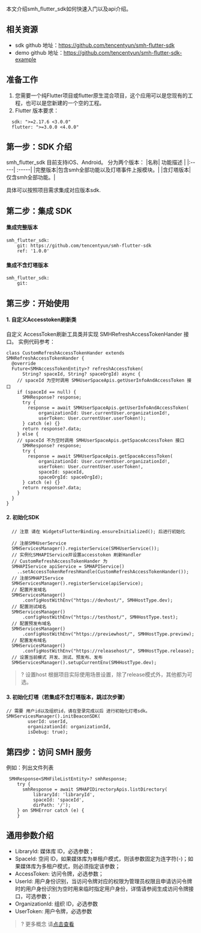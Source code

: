 本文介绍smh_flutter_sdk如何快速入门以及api介绍。

## 相关资源
* sdk github 地址：https://github.com/tencentyun/smh-flutter-sdk
* demo github 地址：https://github.com/tencentyun/smh-flutter-sdk-example

## 准备工作

1. 您需要一个纯Flutter项目或flutter原生混合项目，这个应用可以是您现有的工程，也可以是您新建的一个空的工程。
2. Flutter 版本要求：
```
  sdk: ">=2.17.6 <3.0.0"
  flutter: ">=3.0.0 <4.0.0"
```

## 第一步：SDK 介绍
smh_flutter_sdk 目前支持iOS、Android。
分为两个版本：
|名称| 功能描述 |
|:-----| :-----|
|完整版本|包含smh全部功能以及灯塔事件上报模块。|
|含灯塔版本|仅含smh全部功能。|

具体可以按照项目需求集成对应版本sdk.

## 第二步：集成 SDK

#### 集成完整版本
```
smh_flutter_sdk:
    git: https://github.com/tencentyun/smh-flutter-sdk
    ref: '1.0.0'
```

#### 集成不含灯塔版本
```
smh_flutter_sdk: 
    git:
```

## 第三步：开始使用

#### 1. 自定义Accesstoken刷新类

自定义 AccessToken刷新工具类并实现 SMHRefreshAccessTokenHander 接口。
实例代码参考：
```
class CustomRefreshAccessTokenHander extends SMHRefreshAccessTokenHander {
  @override
  Future<SMHAccessTokenEntity>? refreshAccessToken(
      String? spaceId, String? spaceOrgId) async {
    // spaceId 为空时调用 SMHUserSpaceApis.getUserInfoAndAccessToken 接口
    if (spaceId == null) {
      SMHResponse? response;
      try {
        response = await SMHUserSpaceApis.getUserInfoAndAccessToken(
            organizationId: User.currentUser.organizationId!,
            userToken: User.currentUser.userToken!);
      } catch (e) {}
      return response?.data;
    } else {
    // spaceId 不为空时调用 SMHUserSpaceApis.getSpaceAccessToken 接口
      SMHResponse? response;
      try {
        response = await SMHUserSpaceApis.getSpaceAccessToken(
            organizationId: User.currentUser.organizationId!,
            userToken: User.currentUser.userToken!,
            spaceId: spaceId,
            spaceOrgId: spaceOrgId);
      } catch (e) {}
      return response?.data;
    }
  }
}

```

#### 2. 初始化SDK

```
  // 注意 请在 WidgetsFlutterBinding.ensureInitialized(); 后进行初始化

  // 注册SMHUserService
  SMHServicesManager().registerService(SMHUserService());
  // 实例化SMHAPIService并设置accesstoken 刷新Handler 
  // CustomRefreshAccessTokenHander 为
  SMHAPIService apiService = SMHAPIService()
    ..setAccessTokenRefreshHandle(CustomRefreshAccessTokenHander());
  // 注册SMHAPIService
  SMHServicesManager().registerService(apiService);
  // 配置开发域名
  SMHServicesManager()
      .configHostWithEnv("https://devhost/", SMHHostType.dev);
  // 配置测试域名
  SMHServicesManager()
      .configHostWithEnv("https://testhost/", SMHHostType.test);
  // 配置预发布域名 
  SMHServicesManager()
      .configHostWithEnv("https://previewhost/", SMHHostType.preview);
  // 配置发布域名
  SMHServicesManager()
      .configHostWithEnv("https://releasehost/", SMHHostType.release);
  // 设置当前模式 开发、测试、预发布、发布
  SMHServicesManager().setupCurrentEnv(SMHHostType.dev);
```
>? 设置host 根据项目实际使用场景设置，除了release模式外，其他都为可选。

#### 3. 初始化灯塔（若集成不含灯塔版本，跳过次步骤）
```
// 需要 用户id以及组织id，请在登录完成以后 进行初始化灯塔sdk。
SMHServicesManager().initBeaconSDK(
        userId: userId,
        organizationId: organizationId,
        isDebug: true);
```

## 第四步：访问 SMH 服务

例如：列出文件列表
```
 SMHResponse<SMHFileListEntity>? smhResponse;
    try {
      smhResponse = await SMHAPIDirectoryApis.listDirectory(
          libraryId: 'libraryId',
          spaceId: 'spaceId',
          dirPath: '/');
    } on SMHError catch (e) {
    }
```

## 通用参数介绍

* LibraryId: 媒体库 ID，必选参数；
* SpaceId: 空间 ID，如果媒体库为单租户模式，则该参数固定为连字符(-)；如果媒体库为多租户模式，则必须指定该参数；
* AccessToken: 访问令牌，必选参数；
* UserId: 用户身份识别，当访问令牌对应的权限为管理员权限且申请访问令牌时的用户身份识别为空时用来临时指定用户身份，详情请参阅生成访问令牌接口，可选参数；
* OrganizationId: 组织 ID，必选参数
* UserToken: 用户令牌，必选参数

>? 更多概念 请[点击查看](https://cloud.tencent.com/document/product/1339/49939)
